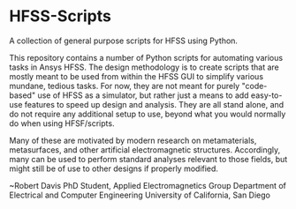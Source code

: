 # HFSS-Scripts
A collection of general purpose scripts for HFSS using Python.

This repository contains a number of Python scripts for automating various tasks in Ansys HFSS. The design methodology is to create scripts that are mostly meant to be used from within the HFSS GUI to simplify various mundane, tedious tasks. For now, they are not meant for purely "code-based" use of HFSS as a simulator, but rather just a means to add easy-to-use features to speed up design and analysis. They are all stand alone, and do not require any additional setup to use, beyond what you would normally do when using HFSF/scripts.

Many of these are motivated by modern research on metamaterials, metasurfaces, and other artificial electromagnetic structures. Accordingly, many can be used to perform standard analyses relevant to those fields, but might still be of use to other designs if properly modified. 

~Robert Davis
PhD Student, Applied Electromagnetics Group
Department of Electrical and Computer Engineering
University of California, San Diego
